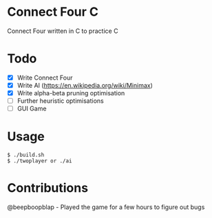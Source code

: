 # Connect Four C
Connect Four written in C to practice C

# Todo
- [X] Write Connect Four
- [X] Write AI (https://en.wikipedia.org/wiki/Minimax)
- [X] Write alpha-beta pruning optimisation
- [ ] Further heuristic optimisations
- [ ] GUI Game

# Usage
```
$ ./build.sh
$ ./twoplayer or ./ai
```

# Contributions
@beepboopblap - Played the game for a few hours to figure out bugs
